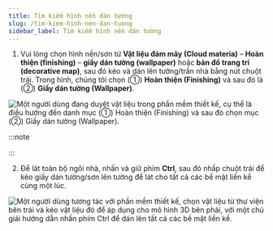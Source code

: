 ```yaml
---
title: Tìm kiếm hình nền dán tường
slug: /tim-kiem-hinh-nen-dan-tuong
sidebar_label: Tìm kiếm hình nền dán tường
---
```


1. Vui lòng chọn hình nền/sơn từ **Vật liệu đám mây (Cloud materia)** – **Hoàn thiện (finishing)** – **giấy dán tường (wallpaper)** hoặc **bản đồ trang trí (decorative map)**, sau đó kéo và dán lên tường/trần nhà bằng nút chuột trái. Trong hình, chúng tôi chọn (①) **Hoàn thiện (Finishing)** và sau đó là (②) **Giấy dán tường (Wallpaper)**.

![Một người dùng đang duyệt vật liệu trong phần mềm thiết kế, cụ thể là điều hướng đến danh mục (①) Hoàn thiện (Finishing) và sau đó chọn mục (②) Giấy dán tường (Wallpaper).](https://storage.googleapis.com/jegavn_kb/image_jegavn/150.1.png)

:::note

:::

2. Để lát toàn bộ ngôi nhà, nhấn và giữ phím **Ctrl**, sau đó nhấp chuột trái để kéo giấy dán tường/sơn lên tường để lát cho tất cả các bề mặt liền kề cùng một lúc.

![Một người dùng tương tác với phần mềm thiết kế, chọn vật liệu từ thư viện bên trái và kéo vật liệu đó để áp dụng cho mô hình 3D bên phải, với một chú giải hướng dẫn nhấn phím Ctrl để dán lên tất cả các bề mặt liền kề.](https://storage.googleapis.com/jegavn_kb/image_jegavn/150.2.png)